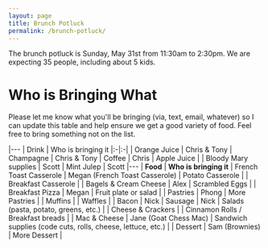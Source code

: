```yaml
---
layout: page
title: Brunch Potluck
permalink: /brunch-potluck/
---
```


The brunch potluck is Sunday, May 31st from 11:30am to 2:30pm. We are expecting 35 people, including about 5 kids.

# Who is Bringing What

Please let me know what you'll be bringing (via, text, email, whatever) so I can update this table and help ensure we get a good variety of food. Feel free to bring something not on the list.

|---
| Drink | Who is bringing it
|:-|:-|
| Orange Juice | Chris & Tony
| Champagne | Chris & Tony
| Coffee | Chris
| Apple Juice |
| Bloody Mary supplies | Scott
| Mint Julep | Scott
|---
| **Food** | **Who is bringing it**
| French Toast Casserole | Megan (French Toast Casserole)
| Potato Casserole |
| Breakfast Casserole |
| Bagels & Cream Cheese | Alex
| Scrambled Eggs |
| Breakfast Pizza | Megan
| Fruit plate or salad |
| Pastries | Phong
| More Pastries | 
| Muffins |
| Waffles |
| Bacon | Nick
| Sausage | Nick
| Salads (pasta, potato, greens, etc.) |
| Cheese & Crackers |
| Cinnamon Rolls / Breakfast breads |
| Mac & Cheese | Jane (Goat Chess Mac)
| Sandwich supplies (code cuts, rolls, cheese, lettuce, etc.) |
| Dessert | Sam (Brownies)
| More Dessert | 


